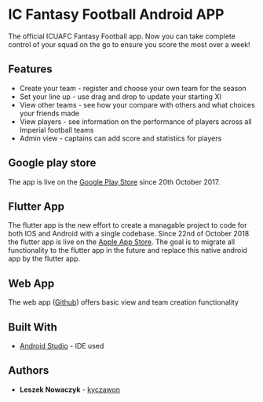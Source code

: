 # IC Fantasy Football Android APP

The official ICUAFC Fantasy Football app. Now you can take complete control of your squad on the go to ensure you score the most over a week!

## Features
* Create your team - register and choose your own team for the season
* Set your line up - use drag and drop to update your starting XI
* View other teams - see how your compare with others and what choices your friends made
* View players - see information on the performance of players across all Imperial football teams
* Admin view - captains can add score and statistics for players

## Google play store

The app is live on the [Google Play Store](https://play.google.com/store/apps/details?id=uk.ac.ic.union.icfootballfantasy&hl=en_GB) since 20th October 2017.

## Flutter App

The flutter app is the new effort to create a managable project to code for both IOS and Android with a single codebase. Since 22nd of October 2018 the flutter app is live on the [Apple App Store](https://itunes.apple.com/us/app/ic-fantasy-football/id1439240828#?platform=iphone).
The goal is to migrate all functionality to the flutter app in the future and replace this native android app by the flutter app.

## Web App

The web app ([Github](https://github.com/kyczawon/ICFantasyFootballWeb)) offers basic view and team creation functionality

## Built With

* [Android Studio](https://developer.android.com/studio/) - IDE used


## Authors

* **Leszek Nowaczyk** - [kyczawon](https://github.com/kyczawon)
